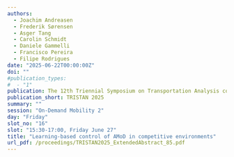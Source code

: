 ```yaml
---
authors:
  - Joachim Andreasen
  - Frederik Sørensen
  - Asger Tang
  - Carolin Schmidt
  - Daniele Gammelli
  - Francisco Pereira
  - Filipe Rodrigues
date: "2025-06-22T00:00:00Z"
doi: ""
#publication_types:
#  - "1"
publication: The 12th Triennial Symposium on Transportation Analysis conference
publication_short: TRISTAN 2025
summary: ""
session: "On-Demand Mobility 2"
day: "Friday"
slot_no: "16"
slot: "15:30-17:00, Friday June 27"
title: "Learning-based control of AMoD in competitive environments"
url_pdf: /proceedings/TRISTAN2025_ExtendedAbstract_85.pdf
---
```


